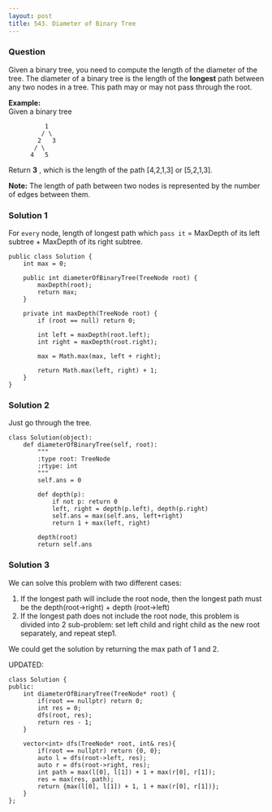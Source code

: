 ```yaml
---
layout: post
title: 543. Diameter of Binary Tree
---
```

### Question
Given a binary tree, you need to compute the length of the diameter of the
tree. The diameter of a binary tree is the length of the **longest** path
between any two nodes in a tree. This path may or may not pass through the
root.

 **Example:**  
Given a binary tree  

    
    
              1
             / \
            2   3
           / \     
          4   5    
    

Return **3** , which is the length of the path [4,2,1,3] or [5,2,1,3].

 **Note:** The length of path between two nodes is represented by the number
of edges between them.

### Solution 1
For `every` node, length of longest path which `pass it` = MaxDepth of its
left subtree + MaxDepth of its right subtree.

    
    
    public class Solution {
        int max = 0;
        
        public int diameterOfBinaryTree(TreeNode root) {
            maxDepth(root);
            return max;
        }
        
        private int maxDepth(TreeNode root) {
            if (root == null) return 0;
            
            int left = maxDepth(root.left);
            int right = maxDepth(root.right);
            
            max = Math.max(max, left + right);
            
            return Math.max(left, right) + 1;
        }
    }
    


### Solution 2
Just go through the tree.

    
    
    class Solution(object):
        def diameterOfBinaryTree(self, root):
            """
            :type root: TreeNode
            :rtype: int
            """
            self.ans = 0
            
            def depth(p):
                if not p: return 0
                left, right = depth(p.left), depth(p.right)
                self.ans = max(self.ans, left+right)
                return 1 + max(left, right)
                
            depth(root)
            return self.ans
    


### Solution 3
We can solve this problem with two different cases:

  1. If the longest path will include the root node, then the longest path must be the depth(root->right) + depth (root->left)
  2. If the longest path does not include the root node, this problem is divided into 2 sub-problem: set left child and right child as the new root separately, and repeat step1.

We could get the solution by returning the max path of 1 and 2.

UPDATED:

    
    
    class Solution {
    public:
    	int diameterOfBinaryTree(TreeNode* root) {
    		if(root == nullptr) return 0;
    		int res = 0;
    		dfs(root, res);
    		return res - 1;
    	}
    
    	vector<int> dfs(TreeNode* root, int& res){
    		if(root == nullptr) return {0, 0};
    		auto l = dfs(root->left, res);
    		auto r = dfs(root->right, res);
    		int path = max(l[0], l[1]) + 1 + max(r[0], r[1]);
    		res = max(res, path);
    		return {max(l[0], l[1]) + 1, 1 + max(r[0], r[1])};
    	}
    };



